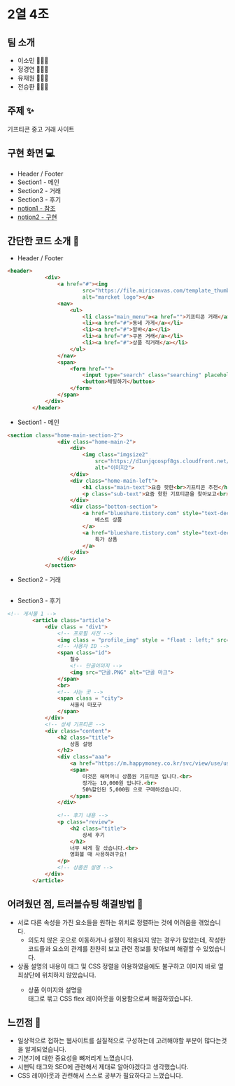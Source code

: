 # 2열 4조 
## 팀 소개 
* 이소민 🙋🏻‍♀️
* 정경연 🙋🏻‍♀️
* 유재원 🙋🏻‍♂️
* 전승환 🙋🏻‍♂️

## 주제 ✨
기프티콘 중고 거래 사이트

## 구현 화면 💻
* Header / Footer
* Section1 - 메인
* Section2 - 거래
* Section3 - 후기
* [notion1 - 참조](https://www.notion.so/8e7a9abe57554581a2e723e7ea0163b3)
* [notion2 - 구현](https://www.notion.so/cac194ef37574591a0b8d60ec4d1120a)

## 간단한 코드 소개 📃
* Header / Footer
```html
<header>
            <div>
                <a href="#"><img
                        src="https://file.miricanvas.com/template_thumb/2019/07/10/4533-1562694278007/4381abfd-0106-4473-b084-ce45f564fd5b/thumb.jpg"
                        alt="marcket logo"></a>
                <nav>
                    <ul>
                        <li class="main_menu"><a href="">기프티콘 거래</a></li>
                        <li><a href="#">동네 가게</a></li>
                        <li><a href="#">알바</a></li>
                        <li><a href="#">쿠폰 거래</a></li>
                        <li><a href="#">상품 직거래</a></li>
                    </ul>
                </nav>
                <span>
                    <form href="">
                        <input type="search" class="searching" placeholder="물품이나 동네를 검색해 보세요">
                        <button>채팅하기</button>
                    </form>
                </span>
            </div>
        </header>
```
* Section1 - 메인
```html
<section class="home-main-section-2">
                <div class="home-main-2">
                    <div>
                        <img class="imgsize2"
                            src="https://d1unjqcospf8gs.cloudfront.net/assets/home/main/3x/image-1-cc678e9a217b96f5cb459f7f0684f5ba67706f9889801618b8cf879fbc2c0ea7.webp"
                            alt="이미지2">
                    </div>
                    <div class="home-main-left">
                        <h1 class="main-text">요즘 핫한<br>기프티콘 추천</h1>
                        <p class="sub-text">요즘 핫한 기프티콘을 찾아보고<br>필요한 기프티콘을 검색해보세요</p>
                    </div>
                    <div class="botton-section">
                        <a href="blueshare.tistory.com" style="text-decoration: none;" class="botton-text1">
                            베스트 상품
                        </a>
                        <a href="blueshare.tistory.com" style="text-decoration: none;" class="botton-text2">
                            특가 상품
                        </a>
                    </div>
                </div>
            </section> 
```

* Section2 - 거래
```html

```
* Section3 - 후기
```html
<!-- 게시물 1 -->
        <article class="article">
            <div class = "div1">
                <!-- 프로필 사진 -->
                <img class = "profile_img" style = "float : left;" src="철수.png" alt="철수 프로필">
                <!-- 사용자 ID -->
                <span class="id">
                    철수
                    <!-- 단골이미지 -->
                    <img src="단골.PNG" alt="단골 마크">
                </span>
                <br>
                <!-- 사는 곳 -->
                <span class = "city">
                    서울시 마포구
                </span>
            </div>
            <!-- 상세 기프티콘 -->
            <div class="content">
                <h2 class="title">
                    상품 설명
                </h2>
                <div class="aaa">
                    <a href="https://m.happymoney.co.kr/svc/view/use/useMain#"><img class = "gifticon" src="상품권.jpg" alt="해피머니 상품권 기프티콘"></a>
                    <span>
                        이것은 해머머니 상품권 기프티콘 입니다.<br>
                        정가는 10,000원 입니다.<br>
                        50%할인된 5,000원 으로 구매하셨습니다.
                    </span>
                </div>
                
                <!-- 후기 내용 -->
                <p class="review">
                    <h2 class="title">
                        상세 후기
                    </h2>
                    너무 싸게 잘 샀습니다.<br>
                    영화볼 때 사용하려구요!
                </p>
                <!-- 상품권 설명 -->
            </div>
        </article>
```
## 어려웠던 점, 트러블슈팅 해결방법 📢
* 서로 다른 속성을 가진 요소들을 원하는 위치로 정렬하는 것에 어려움을 겪었습니다.
  * 의도치 않은 곳으로 이동하거나 설정이 적용되지 않는 경우가 많았는데, 작성한 코드들과 요소의 관계를 찬찬히 보고 관련 정보를 찾아보며 해결할 수 있었습니다.
* 상품 설명의 내용이 <span>태그 및 CSS 정렬을 이용하였음에도 불구하고 이미지 바로 옆 최상단에 위치하지 않았습니다.
  * 상품 이미지와 설명을 <div>태그로 묶고 CSS flex 레이아웃을 이용함으로써 해결하였습니다.
## 느낀점 🎈
* 일상적으로 접하는 웹사이트를 실질적으로 구성하는데 고려해야할 부분이 많다는것을 알게되었습니다.
* 기본기에 대한 중요성을 뼈저리게 느꼈습니다.
* 시맨틱 태그와 SEO에 관련해서 제대로 알아야겠다고 생각했습니다.
* CSS 레이아웃과 관련해서 스스로 공부가 필요하다고 느꼈습니다.
